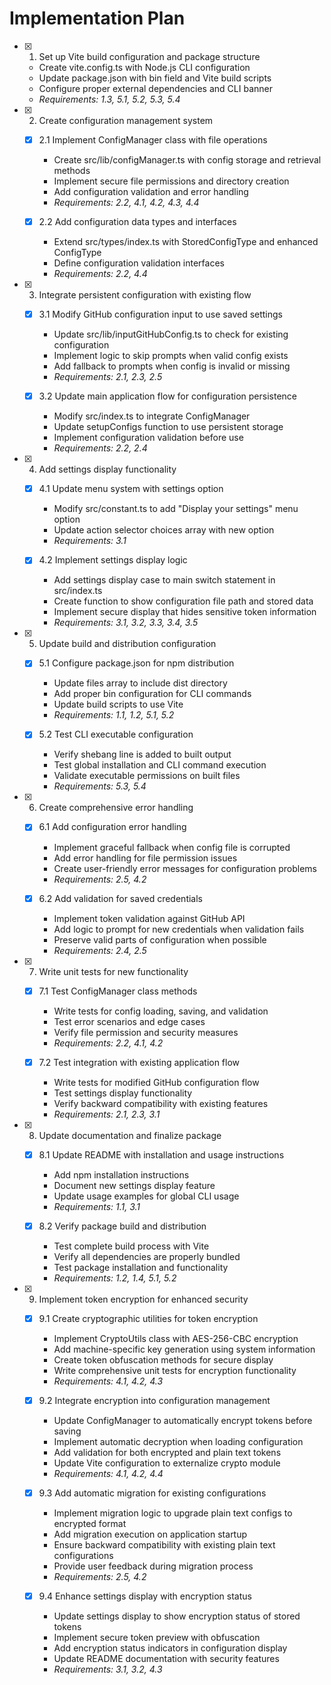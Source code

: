 # Implementation Plan

- [x] 1. Set up Vite build configuration and package structure
  - Create vite.config.ts with Node.js CLI configuration
  - Update package.json with bin field and Vite build scripts
  - Configure proper external dependencies and CLI banner
  - _Requirements: 1.3, 5.1, 5.2, 5.3, 5.4_

- [x] 2. Create configuration management system
  - [x] 2.1 Implement ConfigManager class with file operations
    - Create src/lib/configManager.ts with config storage and retrieval methods
    - Implement secure file permissions and directory creation
    - Add configuration validation and error handling
    - _Requirements: 2.2, 4.1, 4.2, 4.3, 4.4_

  - [x] 2.2 Add configuration data types and interfaces
    - Extend src/types/index.ts with StoredConfigType and enhanced ConfigType
    - Define configuration validation interfaces
    - _Requirements: 2.2, 4.4_

- [x] 3. Integrate persistent configuration with existing flow
  - [x] 3.1 Modify GitHub configuration input to use saved settings
    - Update src/lib/inputGitHubConfig.ts to check for existing configuration
    - Implement logic to skip prompts when valid config exists
    - Add fallback to prompts when config is invalid or missing
    - _Requirements: 2.1, 2.3, 2.5_

  - [x] 3.2 Update main application flow for configuration persistence
    - Modify src/index.ts to integrate ConfigManager
    - Update setupConfigs function to use persistent storage
    - Implement configuration validation before use
    - _Requirements: 2.2, 2.4_

- [x] 4. Add settings display functionality
  - [x] 4.1 Update menu system with settings option
    - Modify src/constant.ts to add "Display your settings" menu option
    - Update action selector choices array with new option
    - _Requirements: 3.1_

  - [x] 4.2 Implement settings display logic
    - Add settings display case to main switch statement in src/index.ts
    - Create function to show configuration file path and stored data
    - Implement secure display that hides sensitive token information
    - _Requirements: 3.1, 3.2, 3.3, 3.4, 3.5_

- [x] 5. Update build and distribution configuration
  - [x] 5.1 Configure package.json for npm distribution
    - Update files array to include dist directory
    - Add proper bin configuration for CLI commands
    - Update build scripts to use Vite
    - _Requirements: 1.1, 1.2, 5.1, 5.2_

  - [x] 5.2 Test CLI executable configuration
    - Verify shebang line is added to built output
    - Test global installation and CLI command execution
    - Validate executable permissions on built files
    - _Requirements: 5.3, 5.4_

- [x] 6. Create comprehensive error handling
  - [x] 6.1 Add configuration error handling
    - Implement graceful fallback when config file is corrupted
    - Add error handling for file permission issues
    - Create user-friendly error messages for configuration problems
    - _Requirements: 2.5, 4.2_

  - [x] 6.2 Add validation for saved credentials
    - Implement token validation against GitHub API
    - Add logic to prompt for new credentials when validation fails
    - Preserve valid parts of configuration when possible
    - _Requirements: 2.4, 2.5_

- [x] 7. Write unit tests for new functionality
  - [x] 7.1 Test ConfigManager class methods 
    - Write tests for config loading, saving, and validation
    - Test error scenarios and edge cases
    - Verify file permission and security measures
    - _Requirements: 2.2, 4.1, 4.2_

  - [x] 7.2 Test integration with existing application flow
    - Write tests for modified GitHub configuration flow
    - Test settings display functionality
    - Verify backward compatibility with existing features
    - _Requirements: 2.1, 2.3, 3.1_

- [x] 8. Update documentation and finalize package
  - [x] 8.1 Update README with installation and usage instructions
    - Add npm installation instructions
    - Document new settings display feature
    - Update usage examples for global CLI usage
    - _Requirements: 1.1, 3.1_

  - [x] 8.2 Verify package build and distribution
    - Test complete build process with Vite
    - Verify all dependencies are properly bundled
    - Test package installation and functionality
    - _Requirements: 1.2, 1.4, 5.1, 5.2_

- [x] 9. Implement token encryption for enhanced security
  - [x] 9.1 Create cryptographic utilities for token encryption
    - Implement CryptoUtils class with AES-256-CBC encryption
    - Add machine-specific key generation using system information
    - Create token obfuscation methods for secure display
    - Write comprehensive unit tests for encryption functionality
    - _Requirements: 4.1, 4.2, 4.3_

  - [x] 9.2 Integrate encryption into configuration management
    - Update ConfigManager to automatically encrypt tokens before saving
    - Implement automatic decryption when loading configuration
    - Add validation for both encrypted and plain text tokens
    - Update Vite configuration to externalize crypto module
    - _Requirements: 4.1, 4.2, 4.4_

  - [x] 9.3 Add automatic migration for existing configurations
    - Implement migration logic to upgrade plain text configs to encrypted format
    - Add migration execution on application startup
    - Ensure backward compatibility with existing plain text configurations
    - Provide user feedback during migration process
    - _Requirements: 2.5, 4.2_

  - [x] 9.4 Enhance settings display with encryption status
    - Update settings display to show encryption status of stored tokens
    - Implement secure token preview with obfuscation
    - Add encryption status indicators in configuration display
    - Update README documentation with security features
    - _Requirements: 3.1, 3.2, 4.3_